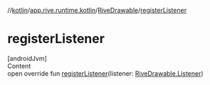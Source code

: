 //[kotlin](../../../index.md)/[app.rive.runtime.kotlin](../index.md)/[RiveDrawable](index.md)/[registerListener](register-listener.md)



# registerListener  
[androidJvm]  
Content  
open override fun [registerListener](register-listener.md)(listener: [RiveDrawable.Listener](-listener/index.md))  



